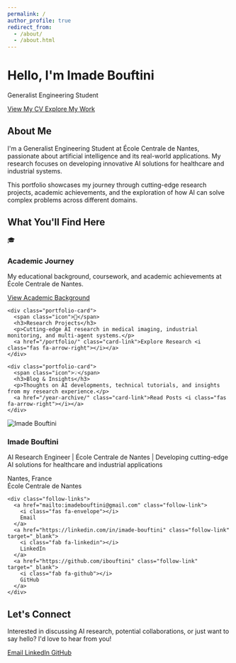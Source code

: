 ```yaml
---
permalink: /
author_profile: true
redirect_from: 
  - /about/
  - /about.html
---
```


<link rel="stylesheet" href="{{ '/assets/css/landing.css' | relative_url }}">

<div class="landing-hero">
  <div class="hero-content">
    <h1>Hello, I'm Imade Bouftini</h1>
    <p class="subtitle">Generalist Engineering Student</p>
    <div class="cta-buttons">
      <a href="/cv/" class="cta-button">
        <i class="fas fa-file-alt"></i>
        View My CV
      </a>
      <a href="/portfolio/" class="cta-button">
        <i class="fas fa-briefcase"></i>
        Explore My Work
      </a>
    </div>
  </div>
  <div class="scroll-indicator">
    <i class="fas fa-chevron-down"></i>
  </div>
</div>

<div class="landing-intro">
  <div class="intro-card">
    <h2>About Me</h2>
    <p>
      I'm a <span class="highlight">Generalist Engineering Student</span> at École Centrale de Nantes, 
      passionate about <span class="highlight">artificial intelligence</span> and its real-world applications. 
      My research focuses on developing innovative AI solutions for healthcare and industrial systems.
    </p>
    <p>
      This portfolio showcases my journey through cutting-edge research projects, academic achievements, 
      and the exploration of how AI can solve complex problems across different domains.
    </p>
  </div>
</div>

<div class="landing-portfolio">
  <h2>What You'll Find Here</h2>
  <div class="portfolio-grid">
    <div class="portfolio-card">
      <span class="icon">🎓</span>
      <h3>Academic Journey</h3>
      <p>My educational background, coursework, and academic achievements at École Centrale de Nantes.</p>
      <a href="/cv/" class="card-link">View Academic Background <i class="fas fa-arrow-right"></i></a>
    </div>
    
    <div class="portfolio-card">
      <span class="icon">🔬</span>
      <h3>Research Projects</h3>
      <p>Cutting-edge AI research in medical imaging, industrial monitoring, and multi-agent systems.</p>
      <a href="/portfolio/" class="card-link">Explore Research <i class="fas fa-arrow-right"></i></a>
    </div>
    
    <div class="portfolio-card">
      <span class="icon">💡</span>
      <h3>Blog & Insights</h3>
      <p>Thoughts on AI developments, technical tutorials, and insights from my research experience.</p>
      <a href="/year-archive/" class="card-link">Read Posts <i class="fas fa-arrow-right"></i></a>
    </div>
  </div>
</div>

<div class="landing-follow">
  <div class="follow-content">
    <div class="author-info">
      <div class="author-avatar">
        <img src="{{ '/images/profile.png' | relative_url }}" alt="Imade Bouftini">
      </div>
      <h3>Imade Bouftini</h3>
      <p class="bio">AI Research Engineer | École Centrale de Nantes | Developing cutting-edge AI solutions for healthcare and industrial applications</p>
      <div class="location">
        <i class="fas fa-location-dot"></i>
        <span>Nantes, France</span>
      </div>
      <div class="employer">
        <i class="fas fa-building-columns"></i>
        <span>École Centrale de Nantes</span>
      </div>
    </div>
    
    <div class="follow-links">
      <a href="mailto:imadebouftini@gmail.com" class="follow-link">
        <i class="fas fa-envelope"></i>
        Email
      </a>
      <a href="https://linkedin.com/in/imade-bouftini" class="follow-link" target="_blank">
        <i class="fab fa-linkedin"></i>
        LinkedIn
      </a>
      <a href="https://github.com/ibouftini" class="follow-link" target="_blank">
        <i class="fab fa-github"></i>
        GitHub
      </a>
    </div>
  </div>
</div>

<div class="landing-connect">
  <h2>Let's Connect</h2>
  <p class="connect-description">
    Interested in discussing AI research, potential collaborations, or just want to say hello? 
    I'd love to hear from you!
  </p>
  <div class="social-links">
    <a href="mailto:imadebouftini@gmail.com" class="social-link">
      <i class="fas fa-envelope"></i>
      Email
    </a>
    <a href="https://linkedin.com/in/imade-bouftini" class="social-link" target="_blank">
      <i class="fab fa-linkedin"></i>
      LinkedIn
    </a>
    <a href="https://github.com/ibouftini" class="social-link" target="_blank">
      <i class="fab fa-github"></i>
      GitHub
    </a>
  </div>
</div>